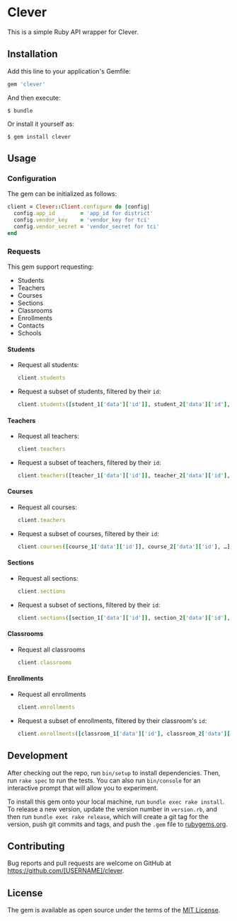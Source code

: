 # Clever

This is a simple Ruby API wrapper for Clever.

## Installation

Add this line to your application's Gemfile:

```ruby
gem 'clever'
```

And then execute:

    $ bundle

Or install it yourself as:

    $ gem install clever

## Usage

### Configuration
The gem can be initialized as follows:

```ruby
client = Clever::Client.configure do |config|
  config.app_id        = 'app_id for district'
  config.vendor_key    = 'vendor_key for tci'
  config.vendor_secret = 'vendor_secret for tci'
end
```
### Requests
This gem support requesting:
  - Students
  - Teachers
  - Courses
  - Sections
  - Classrooms
  - Enrollments
  - Contacts
  - Schools

#### Students
- Request all students:
  ```ruby
  client.students
  ```
- Request a subset of students, filtered by their `id`:
  ```ruby
  client.students([student_1['data']['id']], student_2['data']['id'], …])
  ```
#### Teachers
- Request all teachers:
  ```ruby
  client.teachers
  ```
- Request a subset of teachers, filtered by their `id`:
  ```ruby
  client.teachers([teacher_1['data']['id']], teacher_2['data']['id'], …])
  ```
#### Courses
- Request all courses:
  ```ruby
  client.teachers
  ```
- Request a subset of courses, filtered by their `id`:
  ```ruby
  client.courses([course_1['data']['id']], course_2['data']['id'], …])
  ```
#### Sections
- Request all sections:
  ```ruby
  client.sections
  ```
- Request a subset of sections, filtered by their `id`:
  ```ruby
  client.sections([section_1['data']['id']], section_2['data']['id'], …])
  ```
#### Classrooms
- Request all classrooms
  ```ruby
  client.classrooms
  ```
#### Enrollments
- Request all enrollments
  ```ruby
  client.enrollments
  ```
- Request a subset of enrollments, filtered by their classroom's `id`:
  ```ruby
  client.enrollments([classroom_1['data']['id'], classroom_2['data']['id']], …)
  ```

## Development

After checking out the repo, run `bin/setup` to install dependencies. Then, run `rake spec` to run the tests. You can also run `bin/console` for an interactive prompt that will allow you to experiment.

To install this gem onto your local machine, run `bundle exec rake install`. To release a new version, update the version number in `version.rb`, and then run `bundle exec rake release`, which will create a git tag for the version, push git commits and tags, and push the `.gem` file to [rubygems.org](https://rubygems.org).

## Contributing

Bug reports and pull requests are welcome on GitHub at https://github.com/[USERNAME]/clever.

## License

The gem is available as open source under the terms of the [MIT License](https://opensource.org/licenses/MIT).
